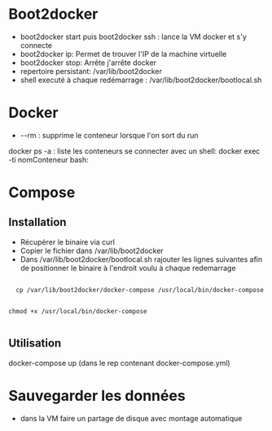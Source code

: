# Boot2docker

- boot2docker start puis boot2docker ssh : lance la VM docker et s'y connecte
- boot2docker ip: Permet de trouver l'IP de la machine virtuelle
- boot2docker stop: Arrête j'arrête docker
- repertoire persistant: /var/lib/boot2docker
- shell executé à chaque redémarrage : /var/lib/boot2docker/bootlocal.sh

# Docker

- --rm : supprime le conteneur lorsque l'on sort du run

docker ps -a : liste les conteneurs
se connecter avec un shell: docker exec -ti nomConteneur bash: 

# Compose

## Installation

- Récupérer le binaire via curl
- Copier le fichier dans /var/lib/boot2docker
- Dans /var/lib/boot2docker/bootlocal.sh rajouter les lignes suivantes afin de positionner le binaire à l'endroit voulu à chaque redemarrage

<code>
  cp /var/lib/boot2docker/docker-compose /usr/local/bin/docker-compose
  
  chmod +x /usr/local/bin/docker-compose                              
</code>

## Utilisation

docker-compose up (dans le rep contenant docker-compose.yml)

# Sauvegarder les données

- dans la VM faire un partage de disque avec montage automatique 

